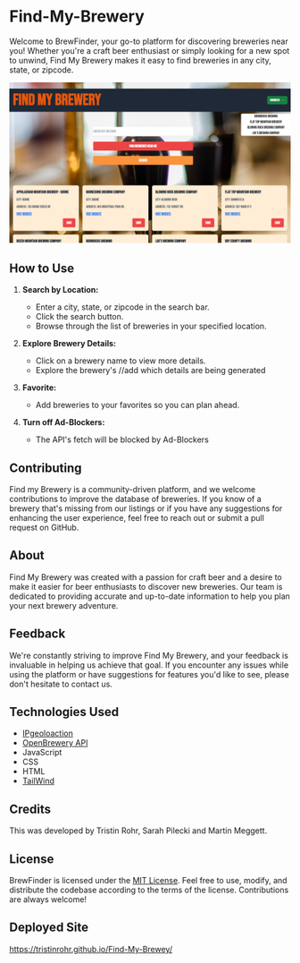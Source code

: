 # Find-My-Brewery

Welcome to BrewFinder, your go-to platform for discovering breweries near you! Whether you're a craft beer enthusiast or simply looking for a new spot to unwind, Find My Brewery makes it easy to find breweries in any city, state, or zipcode.

![Screenshot](Assets/Screenshotbr.png)

## How to Use

1. **Search by Location:**
   - Enter a city, state, or zipcode in the search bar.
   - Click the search button.
   - Browse through the list of breweries in your specified location.

2. **Explore Brewery Details:**
   - Click on a brewery name to view more details.
   - Explore the brewery's //add which details are being generated

3. **Favorite:**
   - Add breweries to your favorites so you can plan ahead.

4. **Turn off Ad-Blockers:**
   - The API's fetch will be blocked by Ad-Blockers


## Contributing

Find my Brewery is a community-driven platform, and we welcome contributions to improve the database of breweries. If you know of a brewery that's missing from our listings or if you have any suggestions for enhancing the user experience, feel free to reach out or submit a pull request on GitHub.

## About

Find My Brewery was created with a passion for craft beer and a desire to make it easier for beer enthusiasts to discover new breweries. Our team is dedicated to providing accurate and up-to-date information to help you plan your next brewery adventure.

## Feedback

We're constantly striving to improve Find My Brewery, and your feedback is invaluable in helping us achieve that goal. If you encounter any issues while using the platform or have suggestions for features you'd like to see, please don't hesitate to contact us.

## Technologies Used

- [IPgeoloaction](https://ipgeolocation.io/documentation.html)
- [OpenBrewery API](https://www.openbrewerydb.org/documentation/)
- JavaScript
- CSS
- HTML
- [TailWind](https://tailwindcss.com/)

## Credits

This was developed by Tristin Rohr, Sarah Pilecki and Martin Meggett.

## License

BrewFinder is licensed under the [MIT License](#). Feel free to use, modify, and distribute the codebase according to the terms of the license. Contributions are always welcome!

## Deployed Site
https://tristinrohr.github.io/Find-My-Brewey/




